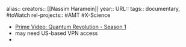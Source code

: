 alias::
creators:: [[Nassim Haramein]] 
year::
URL::
tags:: documentary, #toWatch 
rel-projects:: #AMT #X-Science 


- [Prime Video: Quantum Revolution - Season 1](https://www.primevideo.com/detail/0L6431RWRGSWYSLERP1J7JXH0Q/ref=atv_sr_fle_c_Tn74RA_16_1_16?sr=1-16&pageTypeIdSource=ASIN&pageTypeId=B0BZJRPQLK&qid=1720913251404)
- may need US-based VPN access
-